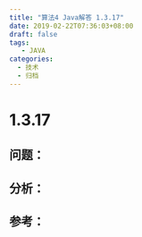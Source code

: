 ```yaml
---
title: "算法4 Java解答 1.3.17"
date: 2019-02-22T07:36:03+08:00
draft: false
tags:
   - JAVA
categories:
  - 技术
  - 归档
---
```



# 1.3.17

## 问题：


## 分析：


## 参考：


